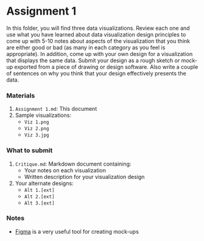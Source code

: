 # Assignment 1

In this folder, you will find three data visualizations. Review each one and use what you have learned about data visualization design principles to come up with 5-10 notes about aspects of the visualization that you think are either good or bad (as many in each category as you feel is appropriate). In addition, come up with your own design for a visualization that displays the same data. Submit your design as a rough sketch or mock-up exported from a piece of drawing or design software. Also write a couple of sentences on why you think that your design effectively presents the data.


### Materials
1. `Assignment 1.md`: This document
2. Sample visualizations:
    - `Viz 1.png`
    - `Viz 2.png`
    - `Viz 3.jpg`


### What to submit
1. `Critique.md`: Markdown document containing:
    - Your notes on each visualization
    - Written description for your visualization design
2. Your alternate designs:
    - `Alt 1.[ext]`
    - `Alt 2.[ext]`
    - `Alt 3.[ext]`


### Notes
- [Figma](https://www.figma.com/) is a very useful tool for creating mock-ups
